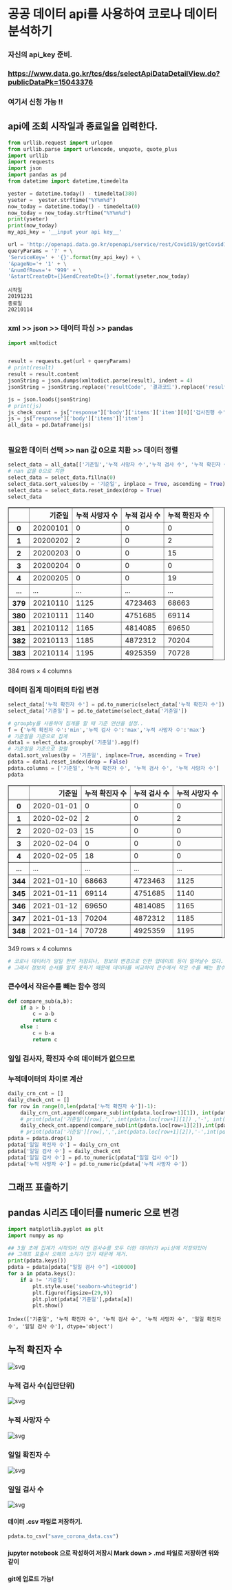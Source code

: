 # 공공 데이터 api를 사용하여 코로나 데이터 분석하기
### 자신의 api_key 준비.
### https://www.data.go.kr/tcs/dss/selectApiDataDetailView.do?publicDataPk=15043376 
### 여기서 신청 가능 !!


## api에 조회 시작일과 종료일을 입력한다.
```python
from urllib.request import urlopen
from urllib.parse import urlencode, unquote, quote_plus
import urllib
import requests
import json
import pandas as pd
from datetime import datetime,timedelta

yester = datetime.today() - timedelta(380)
yseter =  yester.strftime("%Y%m%d")
now_today = datetime.today() - timedelta(0)
now_today = now_today.strftime("%Y%m%d") 
print(yseter)
print(now_today)
my_api_key = '__input your api key__'

url = 'http://openapi.data.go.kr/openapi/service/rest/Covid19/getCovid19InfStateJson'
queryParams = '?' + \
'ServiceKey=' + '{}'.format(my_api_key) + \
'&pageNo='+ '1' + \
'&numOfRows='+ '999' + \
'&startCreateDt={}&endCreateDt={}'.format(yseter,now_today)

```
    시작일
    20191231
    종료일
    20210114
    


### xml  >> json >> 데이터 파싱 >> pandas

```python
import xmltodict


result = requests.get(url + queryParams)
# print(result)
result = result.content 
jsonString = json.dumps(xmltodict.parse(result), indent = 4)
jsonString = jsonString.replace('resultCode', '결과코드').replace('resultMsg', '결과메세지').replace('numOfRows', '한 페이지 결과 수').replace('pageNo', '페이지 수').replace('totalCount', '전체 결과 수').replace('seq', '게시글번호(감염현황 고유값)').replace('stateDt', '기준일').replace('stateTime', '기준시간').replace('decideCnt', '누적 확진자 수').replace('clearCnt', '격리해제 수').replace('examCnt', '검사진행 수').replace('deathCnt', '누적 사망자 수').replace('careCnt', '치료중 환자 수').replace('resutlNegCnt', '결과 음성 수').replace('accExamCnt', '누적 검사 수').replace('accExamCompCnt', '누적 검사 완료 수').replace('accDefRate', '누적 확진률').replace('createDt', '등록일시분초').replace('updateDt', '수정일시분초')

js = json.loads(jsonString)
# print(js)
js_check_count = js["response"]['body']['items']['item'][0]['검사진행 수']
js = js["response"]['body']['items']['item']
all_data = pd.DataFrame(js)


```


```python

```

### 필요한 데이터 선택 >> nan 값 0으로 치환 >> 데이터 정렬

```python
select_data = all_data[['기준일','누적 사망자 수','누적 검사 수', '누적 확진자 수']]
# nan 값을 0으로 치환
select_data = select_data.fillna(0)
select_data.sort_values(by = '기준일', inplace = True, ascending = True)
select_data = select_data.reset_index(drop = True)
select_data
```




<div>
<style scoped>
    .dataframe tbody tr th:only-of-type {
        vertical-align: middle;
    }

    .dataframe tbody tr th {
        vertical-align: top;
    }

    .dataframe thead th {
        text-align: right;
    }
</style>
<table border="1" class="dataframe">
  <thead>
    <tr style="text-align: right;">
      <th></th>
      <th>기준일</th>
      <th>누적 사망자 수</th>
      <th>누적 검사 수</th>
      <th>누적 확진자 수</th>
    </tr>
  </thead>
  <tbody>
    <tr>
      <th>0</th>
      <td>20200101</td>
      <td>0</td>
      <td>0</td>
      <td>0</td>
    </tr>
    <tr>
      <th>1</th>
      <td>20200202</td>
      <td>2</td>
      <td>0</td>
      <td>2</td>
    </tr>
    <tr>
      <th>2</th>
      <td>20200203</td>
      <td>0</td>
      <td>0</td>
      <td>15</td>
    </tr>
    <tr>
      <th>3</th>
      <td>20200204</td>
      <td>0</td>
      <td>0</td>
      <td>0</td>
    </tr>
    <tr>
      <th>4</th>
      <td>20200205</td>
      <td>0</td>
      <td>0</td>
      <td>19</td>
    </tr>
    <tr>
      <th>...</th>
      <td>...</td>
      <td>...</td>
      <td>...</td>
      <td>...</td>
    </tr>
    <tr>
      <th>379</th>
      <td>20210110</td>
      <td>1125</td>
      <td>4723463</td>
      <td>68663</td>
    </tr>
    <tr>
      <th>380</th>
      <td>20210111</td>
      <td>1140</td>
      <td>4751685</td>
      <td>69114</td>
    </tr>
    <tr>
      <th>381</th>
      <td>20210112</td>
      <td>1165</td>
      <td>4814085</td>
      <td>69650</td>
    </tr>
    <tr>
      <th>382</th>
      <td>20210113</td>
      <td>1185</td>
      <td>4872312</td>
      <td>70204</td>
    </tr>
    <tr>
      <th>383</th>
      <td>20210114</td>
      <td>1195</td>
      <td>4925359</td>
      <td>70728</td>
    </tr>
  </tbody>
</table>
<p>384 rows × 4 columns</p>
</div>


### 데이터 집계 데이터의 타입 변경

```python
select_data['누적 확진자 수'] = pd.to_numeric(select_data['누적 확진자 수'])
select_data['기준일'] = pd.to_datetime(select_data['기준일'])

# groupby를 사용하여 집계를 할 때 기준 연산을 설정.. 
f = {'누적 확진자 수':'min','누적 검사 수':'max','누적 사망자 수':'max'}
# 기준일을 기준으로 집계
data1 = select_data.groupby('기준일').agg(f)
# 기준일을 기준으로 정렬
data1.sort_values(by = '기준일', inplace=True, ascending = True)
pdata = data1.reset_index(drop = False)
pdata.columns = ['기준일', '누적 확진자 수', '누적 검사 수', '누적 사망자 수']
pdata
```




<div>
<style scoped>
    .dataframe tbody tr th:only-of-type {
        vertical-align: middle;
    }

    .dataframe tbody tr th {
        vertical-align: top;
    }

    .dataframe thead th {
        text-align: right;
    }
</style>
<table border="1" class="dataframe">
  <thead>
    <tr style="text-align: right;">
      <th></th>
      <th>기준일</th>
      <th>누적 확진자 수</th>
      <th>누적 검사 수</th>
      <th>누적 사망자 수</th>
    </tr>
  </thead>
  <tbody>
    <tr>
      <th>0</th>
      <td>2020-01-01</td>
      <td>0</td>
      <td>0</td>
      <td>0</td>
    </tr>
    <tr>
      <th>1</th>
      <td>2020-02-02</td>
      <td>2</td>
      <td>0</td>
      <td>2</td>
    </tr>
    <tr>
      <th>2</th>
      <td>2020-02-03</td>
      <td>15</td>
      <td>0</td>
      <td>0</td>
    </tr>
    <tr>
      <th>3</th>
      <td>2020-02-04</td>
      <td>0</td>
      <td>0</td>
      <td>0</td>
    </tr>
    <tr>
      <th>4</th>
      <td>2020-02-05</td>
      <td>18</td>
      <td>0</td>
      <td>0</td>
    </tr>
    <tr>
      <th>...</th>
      <td>...</td>
      <td>...</td>
      <td>...</td>
      <td>...</td>
    </tr>
    <tr>
      <th>344</th>
      <td>2021-01-10</td>
      <td>68663</td>
      <td>4723463</td>
      <td>1125</td>
    </tr>
    <tr>
      <th>345</th>
      <td>2021-01-11</td>
      <td>69114</td>
      <td>4751685</td>
      <td>1140</td>
    </tr>
    <tr>
      <th>346</th>
      <td>2021-01-12</td>
      <td>69650</td>
      <td>4814085</td>
      <td>1165</td>
    </tr>
    <tr>
      <th>347</th>
      <td>2021-01-13</td>
      <td>70204</td>
      <td>4872312</td>
      <td>1185</td>
    </tr>
    <tr>
      <th>348</th>
      <td>2021-01-14</td>
      <td>70728</td>
      <td>4925359</td>
      <td>1195</td>
    </tr>
  </tbody>
</table>
<p>349 rows × 4 columns</p>
</div>




```python
# 코로나 데이터가 일일 한번 저장되나, 정보의 변경으로 인한 업데이트 등이 일어날수 있다.
# 그래서 정보의 순서를 알지 못하기 때문에 데이터를 비교하여 큰수에서 작은 수를 빼는 함수를 정의했다.
```

### 큰수에서 작은수를 빼는 함수 정의
```python
def compare_sub(a,b):
    if a > b :
        c = a-b
        return c
    else :
        c = b-a
        return c
```

### 일일 검사자, 확진자 수의 데이터가 없으므로
### 누적데이터의 차이로 계산
```python
daily_crn_cnt = []
daily_check_cnt = []
for row in range(0,len(pdata['누적 확진자 수'])-1):
    daily_crn_cnt.append(compare_sub(int(pdata.loc[row+1][1]), int(pdata.loc[row][1])))
    # print(pdata['기준일'][row],',',int(pdata.loc[row+1][1]) ,'-', int(pdata.loc[row][1]) ,'=', compare_sub(int(pdata.loc[row+1][1]), int(pdata.loc[row][1])))
    daily_check_cnt.append(compare_sub(int(pdata.loc[row+1][2]),int(pdata.loc[row][2])))
    # print(pdata['기준일'][row],',',int(pdata.loc[row+1][2]),'-',int(pdata.loc[row][2]), '=', compare_sub(int(pdata.loc[row+1][2]),int(pdata.loc[row][2])))
pdata = pdata.drop(1)
pdata['일일 확진자 수'] = daily_crn_cnt
pdata['일일 검사 수'] = daily_check_cnt
pdata['일일 검사 수'] = pd.to_numeric(pdata["일일 검사 수"])
pdata['누적 사망자 수'] = pd.to_numeric(pdata['누적 사망자 수'])
```


## 그래프 표출하기
## pandas 시리즈 데이터를 numeric 으로 변경

```python
import matplotlib.pyplot as plt
import numpy as np

## 3월 초에 집계가 시작되어 이전 검사수를 모두 더한 데이터가 api상에 저장되있어 
## 그래프 표출시 오해의 소지가 있기 때문에 제거.
print(pdata.keys())
pdata = pdata[pdata["일일 검사 수"] <100000]
for a in pdata.keys():
    if a != '기준일':
        plt.style.use('seaborn-whitegrid')
        plt.figure(figsize=(29,9))
        plt.plot(pdata['기준일'],pdata[a])
        plt.show()


```

    Index(['기준일', '누적 확진자 수', '누적 검사 수', '누적 사망자 수', '일일 확진자 수', '일일 검사 수'], dtype='object')
    


## 누적 확진자 수
![svg](imges/output_9_1.svg)
    



### 누적 검사 수(십만단위)
![svg](imges/output_9_2.svg)
    



### 누적 사망자 수    
![svg](imges/output_9_3.svg)
    



### 일일 확진자 수    
![svg](imges/output_9_4.svg)
    



### 일일 검사 수 
![svg](imges/output_9_5.svg)
    


#### 데이터 .csv 파일로 저장하기.
```python
pdata.to_csv("save_corona_data.csv")
```

#### jupyter notebook 으로 작성하여 저장시 Mark down > .md 파일로 저장하면 위와 같이

#### git에 업로드 가능!

